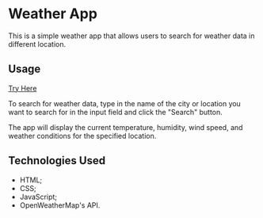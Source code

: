 # Weather App
This is a simple weather app that allows users to search for weather data in different location.

## Usage
[Try Here]('https://tangerine-puppy-ae194b.netlify.app/')

To search for weather data, type in the name of the city or location you want to search for in the input field and click the "Search" button.

The app will display the current temperature, humidity, wind speed, and weather conditions for the specified location.

## Technologies Used
- HTML;
- CSS;
- JavaScript;
- OpenWeatherMap's API.

